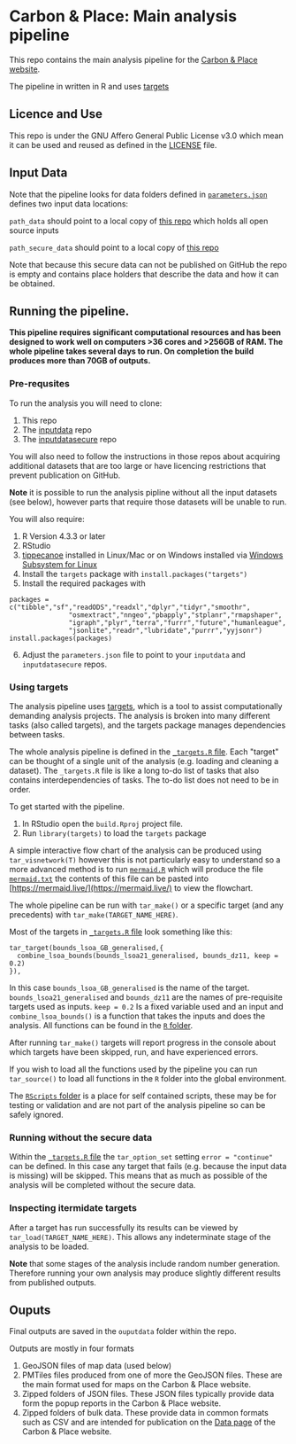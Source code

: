 # Carbon & Place: Main analysis pipeline

This repo contains the main analysis pipeline for the [Carbon & Place website](https://www.carbon.place).

The pipeline in written in R and uses [targets](https://books.ropensci.org/targets/)

## Licence and Use

This repo is under the GNU Affero General Public License v3.0 which mean it can be used and reused as defined in the [LICENSE](https://github.com/PlaceBasedCarbonCalculator/build/blob/main/LICENSE) file. 

## Input Data

Note that the pipeline looks for data folders defined in [`parameters.json`](https://github.com/PlaceBasedCarbonCalculator/build/blob/main/parameters.json) defines two input data locations:

`path_data` should point to a local copy of [this repo](https://github.com/PlaceBasedCarbonCalculator/inputdata) which holds all open source inputs

`path_secure_data` should point to a local copy of [this repo](https://github.com/PlaceBasedCarbonCalculator/inputdatasecure)

Note that because this secure data can not be published on GitHub the repo is empty and contains place holders that describe the data and how it can be obtained.

## Running the pipeline.

**This pipeline requires significant computational resources and has been designed to work well on computers >36 cores and >256GB of RAM. The whole pipeline takes several days to run. On completion the build produces more than 70GB of outputs.**

### Pre-requsites

To run the analysis you will need to clone:

1. This repo
1. The [inputdata](https://github.com/PlaceBasedCarbonCalculator/inputdata) repo
1. The [inputdatasecure](https://github.com/PlaceBasedCarbonCalculator/inputdatasecure) repo 

You will also need to follow the instructions in those repos about acquiring additional datasets that are too large or have licencing restrictions that prevent publication on GitHub.

**Note** it is possible to run the analysis pipline without all the input datasets (see below), however parts that require those datasets will be unable to run.

You will also require:

1. R Version 4.3.3 or later
2. RStudio
3. [tippecanoe](https://github.com/felt/tippecanoe) installed in Linux/Mac or on Windows installed via [Windows Subsystem for Linux](https://learn.microsoft.com/en-us/windows/wsl/install)
4. Install the `targets` package with `install.packages("targets")`
5. Install the required packages with

```
packages = c("tibble","sf","readODS","readxl","dplyr","tidyr","smoothr",
               "osmextract","nngeo","pbapply","stplanr","rmapshaper",
               "igraph","plyr","terra","furrr","future","humanleague",
               "jsonlite","readr","lubridate","purrr","yyjsonr")
install.packages(packages)
```

6. Adjust the `parameters.json` file to point to your `inputdata` and `inputdatasecure` repos.

### Using targets

The analysis pipeline uses [targets](https://books.ropensci.org/targets/), which is a tool to assist computationally demanding analysis projects. The analysis is broken into many different tasks (also called targets), and the targets package manages dependencies between tasks.

The whole analysis pipeline is defined in the [`_targets.R` file](https://github.com/PlaceBasedCarbonCalculator/build/blob/main/_targets.R). Each "target" can be thought of a single unit of the analysis (e.g. loading and cleaning a dataset). The `_targets.R` file is like a long to-do list of tasks that also contains interdependencies of tasks. The to-do list does not need to be in order.

To get started with the pipeline.

1. In RStudio open the `build.Rproj` project file.
1. Run `library(targets)` to load the `targets` package

A simple interactive flow chart of the analysis can be produced using `tar_visnetwork(T)` however this is not particularly easy to understand so a more advanced method is to run [`mermaid.R`](https://github.com/PlaceBasedCarbonCalculator/build/blob/main/RScripts/mermaid.R) which will produce the file [`mermaid.txt`](https://github.com/PlaceBasedCarbonCalculator/build/blob/main/mermaid.txt) the contents of this file can be pasted into [https://mermaid.live/](https://mermaid.live/) to view the flowchart.

The whole pipeline can be run with `tar_make()` or a specific target (and any precedents) with `tar_make(TARGET_NAME_HERE)`.

Most of the targets in [`_targets.R` file](https://github.com/PlaceBasedCarbonCalculator/build/blob/main/_targets.R) look something like this:

```
tar_target(bounds_lsoa_GB_generalised,{
  combine_lsoa_bounds(bounds_lsoa21_generalised, bounds_dz11, keep = 0.2)
}),
```
In this case `bounds_lsoa_GB_generalised` is the name of the target. `bounds_lsoa21_generalised` and `bounds_dz11` are the names of pre-requisite targets used as inputs. `keep = 0.2` Is a fixed variable used and an input and `combine_lsoa_bounds()` is a function that takes the inputs and does the analysis. All functions can be found in the [`R` folder](https://github.com/PlaceBasedCarbonCalculator/build/tree/main/R).

After running `tar_make()` targets will report progress in the console about which targets have been skipped, run, and have experienced errors.

If you wish to load all the functions used by the pipeline you can run `tar_source()` to load all functions in the `R` folder into the global environment. 

The [`RScripts` folder](https://github.com/PlaceBasedCarbonCalculator/build/tree/main/RScripts) is a place for self contained scripts, these may be for testing or validation and are not part of the analysis pipeline so can be safely ignored.


### Running without the secure data

Within the [`_targets.R` file](https://github.com/PlaceBasedCarbonCalculator/build/blob/main/_targets.R) the `tar_option_set` setting `error = "continue"` can be defined. In this case any target that fails (e.g. because the input data is missing) will be skipped. This means that as much as possible of the analysis will be completed without the secure data.

### Inspecting itermidate targets

After a target has run successfully its results can be viewed by `tar_load(TARGET_NAME_HERE)`. This allows any indeterminate stage of the analysis to be loaded.

**Note** that some stages of the analysis include random number generation. Therefore running your own analysis may produce slightly different results from published outputs. 

## Ouputs

Final outputs are saved in the `ouputdata` folder within the repo. 

Outputs are mostly in four formats

1. GeoJSON files of map data (used below)
1. PMTiles files produced from one of more the GeoJSON files. These are the main format used for maps on the Carbon & Place website.
1. Zipped folders of JSON files. These JSON files typically provide data form the popup reports in the Carbon & Place website.
1. Zipped folders of bulk data. These provide data in common formats such as CSV and are intended for publication on the [Data page](https://www.carbon.place/data/) of the Carbon & Place website.






